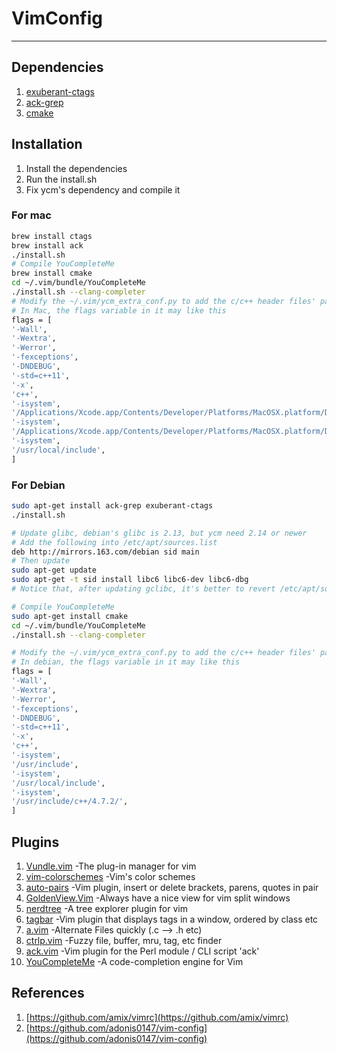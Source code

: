 # VimConfig

--------------------------

## Dependencies

  1. [exuberant-ctags](http://ctags.sourceforge.net/)
  2. [ack-grep](http://betterthangrep.com/)
  3. [cmake](http://www.cmake.org/)


## Installation

  1. Install the dependencies
  2. Run the install.sh
  3. Fix ycm's dependency and compile it


### For mac
``` bash
brew install ctags
brew install ack
./install.sh
# Compile YouCompleteMe
brew install cmake
cd ~/.vim/bundle/YouCompleteMe
./install.sh --clang-completer
# Modify the ~/.vim/ycm_extra_conf.py to add the c/c++ header files' path
# In Mac, the flags variable in it may like this
flags = [
'-Wall',
'-Wextra',
'-Werror',
'-fexceptions',
'-DNDEBUG',
'-std=c++11',
'-x',
'c++',
'-isystem',
'/Applications/Xcode.app/Contents/Developer/Platforms/MacOSX.platform/Developer/SDKs/MacOSX10.10.sdk/usr/include',
'-isystem',
'/Applications/Xcode.app/Contents/Developer/Platforms/MacOSX.platform/Developer/SDKs/MacOSX10.10.sdk/usr/include/c++/4.2.1/',
'-isystem',
'/usr/local/include',
]
```

### For Debian
``` bash
sudo apt-get install ack-grep exuberant-ctags
./install.sh

# Update glibc, debian's glibc is 2.13, but ycm need 2.14 or newer
# Add the following into /etc/apt/sources.list
deb http://mirrors.163.com/debian sid main
# Then update
sudo apt-get update
sudo apt-get -t sid install libc6 libc6-dev libc6-dbg
# Notice that, after updating gclibc, it's better to revert /etc/apt/sources.list

# Compile YouCompleteMe
sudo apt-get install cmake
cd ~/.vim/bundle/YouCompleteMe
./install.sh --clang-completer

# Modify the ~/.vim/ycm_extra_conf.py to add the c/c++ header files' path
# In debian, the flags variable in it may like this
flags = [
'-Wall',
'-Wextra',
'-Werror',
'-fexceptions',
'-DNDEBUG',
'-std=c++11',
'-x',
'c++',
'-isystem',
'/usr/include',
'-isystem',
'/usr/local/include',
'-isystem',
'/usr/include/c++/4.7.2/',
]
```

## Plugins

  1. [Vundle.vim](https://github.com/gmarik/Vundle.vim) -The plug-in manager for vim
  2. [vim-colorschemes](https://github.com/flazz/vim-colorschemes) -Vim's color schemes
  3. [auto-pairs](https://github.com/jiangmiao/auto-pairs) -Vim plugin, insert or delete brackets, parens, quotes in pair
  4. [GoldenView.Vim](https://github.com/zhaocai/GoldenView.Vim) -Always have a nice view for vim split windows
  5. [nerdtree](https://github.com/scrooloose/nerdtree) -A tree explorer plugin for vim
  6. [tagbar](https://github.com/majutsushi/tagbar) -Vim plugin that displays tags in a window, ordered by class etc
  7. [a.vim](https://github.com/vim-scripts/a.vim) -Alternate Files quickly (.c --> .h etc)
  8. [ctrlp.vim](https://github.com/kien/ctrlp.vim) -Fuzzy file, buffer, mru, tag, etc finder
  9. [ack.vim](https://github.com/mileszs/ack.vim) -Vim plugin for the Perl module / CLI script 'ack'
  10. [YouCompleteMe](https://github.com/Valloric/YouCompleteMe) -A code-completion engine for Vim

## References

  1. [https://github.com/amix/vimrc](https://github.com/amix/vimrc)
  2. [https://github.com/adonis0147/vim-config](https://github.com/adonis0147/vim-config)

